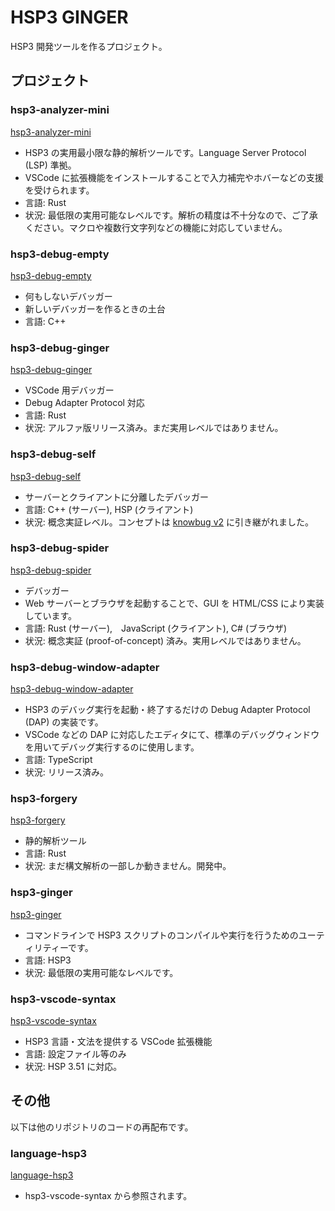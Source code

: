 # HSP3 GINGER

HSP3 開発ツールを作るプロジェクト。

## プロジェクト

### hsp3-analyzer-mini

[hsp3-analyzer-mini](hsp3-analyzer-mini)

- HSP3 の実用最小限な静的解析ツールです。Language Server Protocol (LSP) 準拠。
- VSCode に拡張機能をインストールすることで入力補完やホバーなどの支援を受けられます。
- 言語: Rust
- 状況: 最低限の実用可能なレベルです。解析の精度は不十分なので、ご了承ください。マクロや複数行文字列などの機能に対応していません。

### hsp3-debug-empty

[hsp3-debug-empty](hsp3-debug-empty)

- 何もしないデバッガー
- 新しいデバッガーを作るときの土台
- 言語: C++

### hsp3-debug-ginger

[hsp3-debug-ginger](hsp3-debug-ginger)

- VSCode 用デバッガー
- Debug Adapter Protocol 対応
- 言語: Rust
- 状況: アルファ版リリース済み。まだ実用レベルではありません。

### hsp3-debug-self

[hsp3-debug-self](hsp3-debug-self)

- サーバーとクライアントに分離したデバッガー
- 言語: C++ (サーバー), HSP (クライアント)
- 状況: 概念実証レベル。コンセプトは [knowbug v2](https://github.com/vain0x) に引き継がれました。

### hsp3-debug-spider

[hsp3-debug-spider](hsp3-debug-spider)

- デバッガー
- Web サーバーとブラウザを起動することで、GUI を HTML/CSS により実装しています。
- 言語: Rust (サーバー),　JavaScript (クライアント), C# (ブラウザ)
- 状況: 概念実証 (proof-of-concept) 済み。実用レベルではありません。

### hsp3-debug-window-adapter

[hsp3-debug-window-adapter](hsp3-debug-window-adapter)

- HSP3 のデバッグ実行を起動・終了するだけの Debug Adapter Protocol (DAP) の実装です。
- VSCode などの DAP に対応したエディタにて、標準のデバッグウィンドウを用いてデバッグ実行するのに使用します。
- 言語: TypeScript
- 状況: リリース済み。

### hsp3-forgery

[hsp3-forgery](hsp3-forgery)

- 静的解析ツール
- 言語: Rust
- 状況: まだ構文解析の一部しか動きません。開発中。

### hsp3-ginger

[hsp3-ginger](hsp3-ginger)

- コマンドラインで HSP3 スクリプトのコンパイルや実行を行うためのユーティリティーです。
- 言語: HSP3
- 状況: 最低限の実用可能なレベルです。

### hsp3-vscode-syntax

[hsp3-vscode-syntax](hsp3-vscode-syntax)

- HSP3 言語・文法を提供する VSCode 拡張機能
- 言語: 設定ファイル等のみ
- 状況: HSP 3.51 に対応。

## その他

以下は他のリポジトリのコードの再配布です。

### language-hsp3

[language-hsp3](https://github.com/honobonosun/language-hsp3)

- hsp3-vscode-syntax から参照されます。
